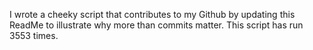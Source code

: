 I wrote a cheeky script that contributes to my Github by updating this ReadMe to illustrate why more than commits matter. This script has run 3553 times.
